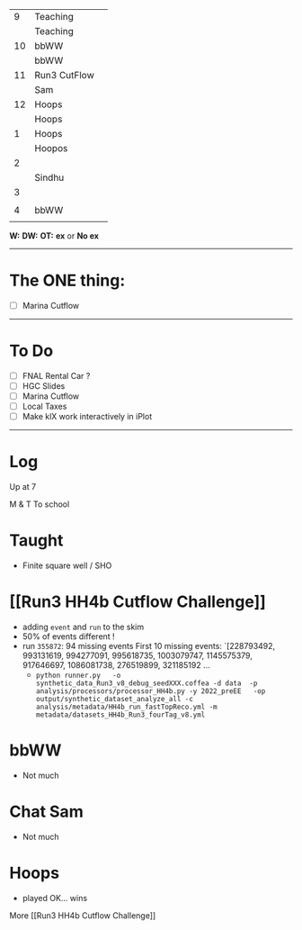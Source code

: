 
|     |               |     |
| --- | ------------- | --- |
| 9   | Teaching      |     |
|     | Teaching      |     |
| 10  | bbWW          |     |
|     | bbWW          |     |
| 11  | Run3 CutFlow  |     |
|     | Sam           |     |
| 12  | Hoops         |     |
|     | Hoops         |     |
| 1   | Hoops         |     |
|     | Hoopos        |     |
| 2   |               |     |
|     | Sindhu        |     |
| 3   |               |     |
|     |               |     |
| 4   | bbWW          |     |
|     |               |     |

**W:**
**DW:**
**OT:**
**ex** or **No ex**

---
# The ONE thing: 
- [ ] Marina Cutflow

---
# To Do

- [ ] FNAL Rental Car ?
- [ ] HGC Slides
- [ ] Marina Cutflow
- [ ] Local Taxes
- [ ] Make klX work interactively in iPlot

---

# Log

Up at 7 

M & T To school 

# Taught 
- Finite square well / SHO

# [[Run3 HH4b Cutflow Challenge]]
- adding `event` and `run` to the skim
- 50% of events different !
- run `355872`: 94 missing events
  First 10 missing events: `[228793492, 993131619, 994277091, 995618735, 1003079747, 1145575379, 917646697, 1086081738, 276519899, 321185192 ... 
  - `python runner.py   -o synthetic_data_Run3_v8_debug_seedXXX.coffea -d data  -p analysis/processors/processor_HH4b.py -y 2022_preEE   -op output/synthetic_dataset_analyze_all -c analysis/metadata/HH4b_run_fastTopReco.yml -m metadata/datasets_HH4b_Run3_fourTag_v8.yml`

# bbWW
- Not much 

# Chat Sam
- Not much

# Hoops
- played OK... wins

More [[Run3 HH4b Cutflow Challenge]]


